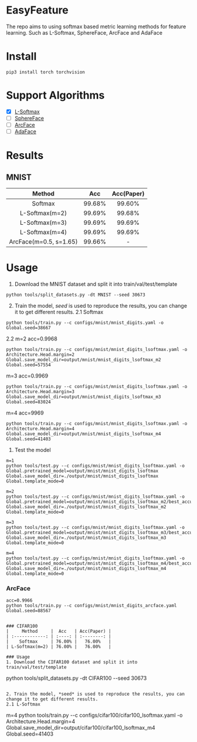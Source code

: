# EasyFeature
The repo aims to using softmax based metric learning methods for feature learning. Such as L-Softmax, SphereFace, ArcFace and AdaFace


# Install
```
pip3 install torch torchvision

```

# Support Algorithms
- [x] [L-Softmax](https://arxiv.org/abs/1612.02295)
- [ ] [SphereFace](https://arxiv.org/abs/1704.08063)
- [ ] [ArcFace](https://arxiv.org/abs/1801.07698)
- [ ] [AdaFace](https://arxiv.org/abs/2204.00964)

# Results
## MNIST
|         Method         |  Acc   | Acc(Paper) |
| :--------------------: | :----: | :--------: |
|        Softmax         | 99.68% |   99.60%   |
|     L-Softmax(m=2)     | 99.69% |   99.68%   |
|     L-Softmax(m=3)     | 99.69% |   99.69%   |
|     L-Softmax(m=4)     | 99.69% |   99.69%   |
| ArcFace(m=0.5, s=1.65) | 99.66% |     -      |


# Usage
1. Download the MNIST dataset and split it into train/val/test/template
```
python tools/split_datasets.py -dt MNIST --seed 30673
```

2. Train the model, *seed* is used to reproduce the results, you can change it to get different results.
2.1 Softmax
```
python tools/train.py --c configs/mnist/mnist_digits.yaml -o Global.seed=38667
```

2.2 m=2 acc=0.9968
```
python tools/train.py --c configs/mnist/mnist_digits_lsoftmax.yaml -o Architecture.Head.margin=2 Global.save_model_dir=output/mnist/mnist_digits_lsoftmax_m2 Global.seed=57554
```

m=3  acc=0.9969
```
python tools/train.py --c configs/mnist/mnist_digits_lsoftmax.yaml -o Architecture.Head.margin=3 Global.save_model_dir=output/mnist/mnist_digits_lsoftmax_m3 Global.seed=83024
```

m=4  acc=9969
```
python tools/train.py --c configs/mnist/mnist_digits_lsoftmax.yaml -o Architecture.Head.margin=4 Global.save_model_dir=output/mnist/mnist_digits_lsoftmax_m4 Global.seed=41403
```

1. Test the model
```
m=1
python tools/test.py --c configs/mnist/mnist_digits_lsoftmax.yaml -o Global.pretrained_model=output/mnist/mnist_digits_lsoftmax Global.save_model_dir=./output/mnist/mnist_digits_lsoftmax Global.template_mode=0 

m=2
python tools/test.py --c configs/mnist/mnist_digits_lsoftmax.yaml -o Global.pretrained_model=output/mnist/mnist_digits_lsoftmax_m2/best_accuracy.pth Global.save_model_dir=./output/mnist/mnist_digits_lsoftmax_m2 Global.template_mode=0 

m=3
python tools/test.py --c configs/mnist/mnist_digits_lsoftmax.yaml -o Global.pretrained_model=output/mnist/mnist_digits_lsoftmax_m3/best_accuracy.pth Global.save_model_dir=./output/mnist/mnist_digits_lsoftmax_m3 Global.template_mode=0 

m=4
python tools/test.py --c configs/mnist/mnist_digits_lsoftmax.yaml -o Global.pretrained_model=output/mnist/mnist_digits_lsoftmax_m4/best_accuracy.pth Global.save_model_dir=./output/mnist/mnist_digits_lsoftmax_m4 Global.template_mode=0 
```

### ArcFace
```
acc=0.9966
python tools/train.py --c configs/mnist/mnist_digits_arcface.yaml Global.seed=88567


### CIFAR100
|     Method     |  Acc   | Acc(Paper) |
| :------------: | :----: | :--------: |
|    Softmax     | 76.00% |   76.00%   |
| L-Softmax(m=2) | 76.00% |   76.00%   |

### Usage
1. Download the CIFAR100 dataset and split it into train/val/test/template
```
python tools/split_datasets.py -dt CIFAR100 --seed 30673
```

2. Train the model, *seed* is used to reproduce the results, you can change it to get different results.
2.1 L-Softmax
```
m=4
python tools/train.py --c configs/cifar100/cifar100_lsoftmax.yaml -o Architecture.Head.margin=4 Global.save_model_dir=output/cifar100/cifar100_lsoftmax_m4 Global.seed=41403
```
```